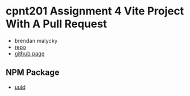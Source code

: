 # cpnt201 Assignment 4 Vite Project With A Pull Request
- brendan malycky
- [repo](https://github.com/brendanm403/cpnt201-a4)
- [github page](https://brendanm403.github.io/cpnt201-a4/)
## NPM Package
- [uuid](https://www.npmjs.com/package/uuid)